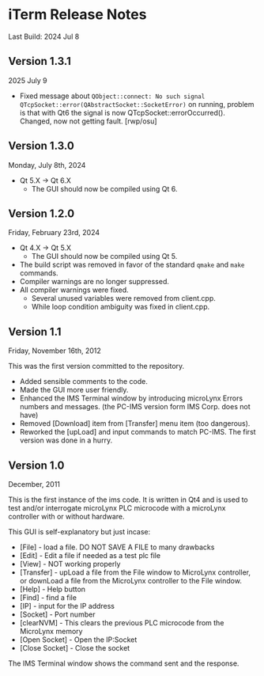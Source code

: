 # iTerm Release Notes
Last Build: 2024 Jul 8

## Version 1.3.1 
2025 July 9

* Fixed message about <code>QObject::connect: No such signal QTcpSocket::error(QAbstractSocket::SocketError)</code> on running, problem is that with Qt6 the signal is now QTcpSocket::errorOccurred().  Changed, now not getting fault. [rwp/osu]

## Version 1.3.0
Monday, July 8th, 2024

- Qt 5.X -> Qt 6.X
    - The GUI should now be compiled using Qt 6.

## Version 1.2.0
Friday, February 23rd, 2024

- Qt 4.X -> Qt 5.X
    - The GUI should now be compiled using Qt 5.
- The build script was removed in favor of the standard `qmake` and `make` commands.
- Compiler warnings are no longer suppressed.
- All compiler warnings were fixed.
    - Several unused variables were removed from client.cpp.
    - While loop condition ambiguity was fixed in client.cpp.

## Version 1.1
Friday, November 16th, 2012

This was the first version committed to the repository.

- Added sensible comments to the code.
- Made the GUI more user friendly.
- Enhanced the IMS Terminal window by introducing microLynx Errors numbers and messages. (the PC-IMS version form IMS Corp. does not have)
- Removed [Download] item from [Transfer] menu item (too dangerous).
- Reworked the [upLoad] and input commands to match PC-IMS. The first version was done in a hurry.

## Version 1.0
December, 2011

This is the first instance of the ims code. It is written in Qt4 and is used to test and/or interrogate microLynx PLC microcode with a microLynx controller with or without hardware.

This GUI is self-explanatory but just incase:

- [File] - load a file. DO NOT SAVE A FILE to many drawbacks
- [Edit] - Edit a file if needed as a test plc file
- [View] - NOT working properly
- [Transfer] - upLoad a file from the File window to MicroLynx controller, or downLoad a file from the MicroLynx controller to the File window.
- [Help] - Help button
- [Find]         - find a file
- [IP]            - input for the IP address
- [Socket]       - Port number
- [clearNVM]     - This clears the previous PLC microcode from the MicroLynx memory
- [Open Socket]  - Open the IP:Socket
- [Close Socket] - Close the socket

The IMS Terminal window shows the command sent and the response.
